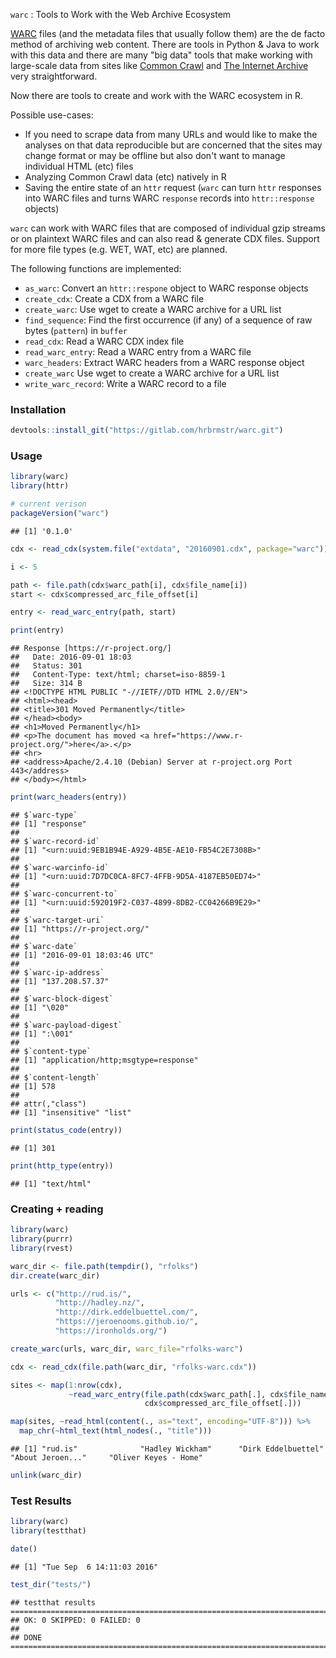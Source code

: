 
`warc` : Tools to Work with the Web Archive Ecosystem

[WARC](http://www.digitalpreservation.gov/formats/fdd/fdd000236.shtml) files (and the metadata files that usually follow them) are the de facto method of archiving web content. There are tools in Python & Java to work with this data and there are many "big data" tools that make working with large-scale data from sites like [Common Crawl](http://commoncrawl.org/) and [The Internet Archive](https://archive.org/index.php) very straightforward.

Now there are tools to create and work with the WARC ecosystem in R.

Possible use-cases:

-   If you need to scrape data from many URLs and would like to make the analyses on that data reproducible but are concerned that the sites may change format or may be offline but also don't want to manage individual HTML (etc) files
-   Analyzing Common Crawl data (etc) natively in R
-   Saving the entire state of an `httr` request (`warc` can turn `httr` responses into WARC files and turns WARC `response` records into `httr::response` objects)

`warc` can work with WARC files that are composed of individual gzip streams or on plaintext WARC files and can also read & generate CDX files. Support for more file types (e.g. WET, WAT, etc) are planned.

The following functions are implemented:

-   `as_warc`: Convert an `httr::respone` object to WARC response objects
-   `create_cdx`: Create a CDX from a WARC file
-   `create_warc`: Use wget to create a WARC archive for a URL list
-   `find_sequence`: Find the first occurrence (if any) of a sequence of raw bytes (`pattern`) in `buffer`
-   `read_cdx`: Read a WARC CDX index file
-   `read_warc_entry`: Read a WARC entry from a WARC file
-   `warc_headers`: Extract WARC headers from a WARC response object
-   `create_warc` Use wget to create a WARC archive for a URL list
-   `write_warc_record`: Write a WARC record to a file

### Installation

``` r
devtools::install_git("https://gitlab.com/hrbrmstr/warc.git")
```

### Usage

``` r
library(warc)
library(httr)

# current verison
packageVersion("warc")
```

    ## [1] '0.1.0'

``` r
cdx <- read_cdx(system.file("extdata", "20160901.cdx", package="warc"))

i <- 5

path <- file.path(cdx$warc_path[i], cdx$file_name[i])
start <- cdx$compressed_arc_file_offset[i]

entry <- read_warc_entry(path, start)

print(entry)
```

    ## Response [https://r-project.org/]
    ##   Date: 2016-09-01 18:03
    ##   Status: 301
    ##   Content-Type: text/html; charset=iso-8859-1
    ##   Size: 314 B
    ## <!DOCTYPE HTML PUBLIC "-//IETF//DTD HTML 2.0//EN">
    ## <html><head>
    ## <title>301 Moved Permanently</title>
    ## </head><body>
    ## <h1>Moved Permanently</h1>
    ## <p>The document has moved <a href="https://www.r-project.org/">here</a>.</p>
    ## <hr>
    ## <address>Apache/2.4.10 (Debian) Server at r-project.org Port 443</address>
    ## </body></html>

``` r
print(warc_headers(entry))
```

    ## $`warc-type`
    ## [1] "response"
    ## 
    ## $`warc-record-id`
    ## [1] "<urn:uuid:9EB1B94E-A929-4B5E-AE10-FB54C2E7308B>"
    ## 
    ## $`warc-warcinfo-id`
    ## [1] "<urn:uuid:7D7DC0CA-8FC7-4FFB-9D5A-4187EB50ED74>"
    ## 
    ## $`warc-concurrent-to`
    ## [1] "<urn:uuid:592019F2-C037-4899-8DB2-CC04266B9E29>"
    ## 
    ## $`warc-target-uri`
    ## [1] "https://r-project.org/"
    ## 
    ## $`warc-date`
    ## [1] "2016-09-01 18:03:46 UTC"
    ## 
    ## $`warc-ip-address`
    ## [1] "137.208.57.37"
    ## 
    ## $`warc-block-digest`
    ## [1] "\020"
    ## 
    ## $`warc-payload-digest`
    ## [1] ":\001"
    ## 
    ## $`content-type`
    ## [1] "application/http;msgtype=response"
    ## 
    ## $`content-length`
    ## [1] 578
    ## 
    ## attr(,"class")
    ## [1] "insensitive" "list"

``` r
print(status_code(entry))
```

    ## [1] 301

``` r
print(http_type(entry))
```

    ## [1] "text/html"

### Creating + reading

``` r
library(warc)
library(purrr)
library(rvest)

warc_dir <- file.path(tempdir(), "rfolks")
dir.create(warc_dir)

urls <- c("http://rud.is/",
          "http://hadley.nz/",
          "http://dirk.eddelbuettel.com/",
          "https://jeroenooms.github.io/",
          "https://ironholds.org/")

create_warc(urls, warc_dir, warc_file="rfolks-warc")

cdx <- read_cdx(file.path(warc_dir, "rfolks-warc.cdx"))

sites <- map(1:nrow(cdx),
             ~read_warc_entry(file.path(cdx$warc_path[.], cdx$file_name[.]), 
                              cdx$compressed_arc_file_offset[.]))

map(sites, ~read_html(content(., as="text", encoding="UTF-8"))) %>% 
  map_chr(~html_text(html_nodes(., "title")))
```

    ## [1] "rud.is"              "Hadley Wickham"      "Dirk Eddelbuettel"   "About Jeroen..."     "Oliver Keyes - Home"

``` r
unlink(warc_dir)
```

### Test Results

``` r
library(warc)
library(testthat)

date()
```

    ## [1] "Tue Sep  6 14:11:03 2016"

``` r
test_dir("tests/")
```

    ## testthat results ========================================================================================================
    ## OK: 0 SKIPPED: 0 FAILED: 0
    ## 
    ## DONE ===================================================================================================================
